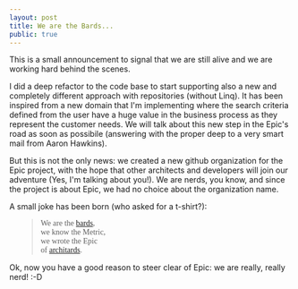 ```yaml
---
layout: post
title: We are the Bards...
public: true
---
```


This is a small announcement to signal that we are still alive and we are 
working hard behind the scenes.

I did a deep refactor to the code base to start supporting also a new and 
completely different approach with repositories (without Linq). 
It has been inspired from a new domain that I'm implementing where the search 
criteria defined from the user have a huge value in the business process as 
they represent the customer needs. We will talk about this new step in the 
Epic's road as soon as possibile (answering with the proper deep to a very 
smart mail from Aaron Hawkins).

But this is not the only news: we created a new github organization for the 
Epic project, with the hope that other architects and developers will join our 
adventure (Yes, I'm talking about you!).
We are nerds, you know, and since the project is about Epic, we had no 
choice about the organization name.

A small joke has been born (who asked for a t-shirt?):

<blockquote style="margin-left:40px; font-family: serif;">
We are the <a href="https://github.com/bards" title="Epic bards">bards</a>,  <br/>
we know the Metric,  <br/>
we wrote the Epic  <br/>
of <a href="http://en.wikipedia.org/wiki/Software_architect#Ivory_towers" title="Do you know architards?">architards</a>.
</blockquote>

Ok, now you have a good reason to steer clear of Epic: we are really, really 
nerd! :-D


